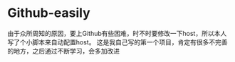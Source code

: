# Github-easily
由于众所周知的原因，要上Github有些困难，时不时要修改一下host，所以本人写了个小脚本来自动配置host。
这是我自己写的第一个项目，肯定有很多不完善的地方，之后通过不断学习，会多加改进

